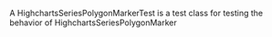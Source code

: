 A HighchartsSeriesPolygonMarkerTest is a test class for testing the behavior of HighchartsSeriesPolygonMarker